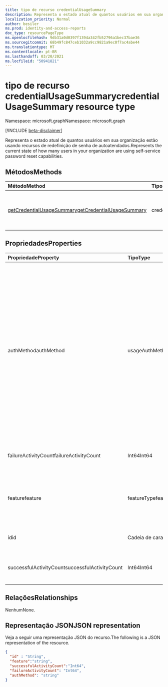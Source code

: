 ```yaml
---
title: tipo de recurso credentialUsageSummary
description: Representa o estado atual de quantos usuários em sua organização estão usando recursos de redefinição de senha de autoatendados.
localization_priority: Normal
author: besiler
ms.prod: identity-and-access-reports
doc_type: resourcePageType
ms.openlocfilehash: 9db31a0d0397f1394a342fb52796a1bec37bae36
ms.sourcegitcommit: 68b49fc847ceb1032a9cc9821a9ec0f7ac4abe44
ms.translationtype: MT
ms.contentlocale: pt-BR
ms.lasthandoff: 03/20/2021
ms.locfileid: "50941821"
---
```

# <a name="credentialusagesummary-resource-type"></a><span data-ttu-id="abf02-103">tipo de recurso credentialUsageSummary</span><span class="sxs-lookup"><span data-stu-id="abf02-103">credentialUsageSummary resource type</span></span>

<span data-ttu-id="abf02-104">Namespace: microsoft.graph</span><span class="sxs-lookup"><span data-stu-id="abf02-104">Namespace: microsoft.graph</span></span>

[!INCLUDE [beta-disclaimer](../../includes/beta-disclaimer.md)]

<span data-ttu-id="abf02-105">Representa o estado atual de quantos usuários em sua organização estão usando recursos de redefinição de senha de autoatendados.</span><span class="sxs-lookup"><span data-stu-id="abf02-105">Represents the current state of how many users in your organization are using self-service password reset capabilities.</span></span>

## <a name="methods"></a><span data-ttu-id="abf02-106">Métodos</span><span class="sxs-lookup"><span data-stu-id="abf02-106">Methods</span></span>

| <span data-ttu-id="abf02-107">Método</span><span class="sxs-lookup"><span data-stu-id="abf02-107">Method</span></span>       | <span data-ttu-id="abf02-108">Tipo de retorno</span><span class="sxs-lookup"><span data-stu-id="abf02-108">Return Type</span></span> | <span data-ttu-id="abf02-109">Descrição</span><span class="sxs-lookup"><span data-stu-id="abf02-109">Description</span></span> |
|:-------------|:------------|:------------|
| [<span data-ttu-id="abf02-110">getCredentialUsageSummary</span><span class="sxs-lookup"><span data-stu-id="abf02-110">getCredentialUsageSummary</span></span>](../api/reportroot-getcredentialusagesummary.md) | <span data-ttu-id="abf02-111">credentialUsageSummary</span><span class="sxs-lookup"><span data-stu-id="abf02-111">credentialUsageSummary</span></span> | <span data-ttu-id="abf02-112">Ler propriedades e relações de um objeto credentialUsageSummary.</span><span class="sxs-lookup"><span data-stu-id="abf02-112">Read properties and relationships of a credentialUsageSummary object.</span></span> |

## <a name="properties"></a><span data-ttu-id="abf02-113">Propriedades</span><span class="sxs-lookup"><span data-stu-id="abf02-113">Properties</span></span>

| <span data-ttu-id="abf02-114">Propriedade</span><span class="sxs-lookup"><span data-stu-id="abf02-114">Property</span></span>     | <span data-ttu-id="abf02-115">Tipo</span><span class="sxs-lookup"><span data-stu-id="abf02-115">Type</span></span>        | <span data-ttu-id="abf02-116">Descrição</span><span class="sxs-lookup"><span data-stu-id="abf02-116">Description</span></span> |
|:-------------|:------------|:------------|
| <span data-ttu-id="abf02-117">authMethod</span><span class="sxs-lookup"><span data-stu-id="abf02-117">authMethod</span></span> | <span data-ttu-id="abf02-118">usageAuthMethod</span><span class="sxs-lookup"><span data-stu-id="abf02-118">usageAuthMethod</span></span> | <span data-ttu-id="abf02-119">Representa o método de autenticação que o usuário usou.</span><span class="sxs-lookup"><span data-stu-id="abf02-119">Represents the authentication method that the user used.</span></span> <span data-ttu-id="abf02-120">Os valores possíveis são: , , , , , (usado apenas para redefinição de senha de `email` `mobileSMS` `mobileCall` `officePhone` `securityQuestion` autoatendido), , (suportado somente `appNotification` `appCode` no `alternateMobileCall` registro), , , `fido` `appPassword` `unknownFutureValue` .</span><span class="sxs-lookup"><span data-stu-id="abf02-120">Possible values are:`email`, `mobileSMS`, `mobileCall`, `officePhone`, `securityQuestion` (only used for self-service password reset), `appNotification`, `appCode`, `alternateMobileCall` (supported only in registration), `fido`, `appPassword`, `unknownFutureValue`.</span></span> |
| <span data-ttu-id="abf02-121">failureActivityCount</span><span class="sxs-lookup"><span data-stu-id="abf02-121">failureActivityCount</span></span> | <span data-ttu-id="abf02-122">Int64</span><span class="sxs-lookup"><span data-stu-id="abf02-122">Int64</span></span> | <span data-ttu-id="abf02-123">Fornece a contagem de redefinições com falha ou dados de registro.</span><span class="sxs-lookup"><span data-stu-id="abf02-123">Provides the count of failed resets or registration data.</span></span> |
| <span data-ttu-id="abf02-124">feature</span><span class="sxs-lookup"><span data-stu-id="abf02-124">feature</span></span> | <span data-ttu-id="abf02-125">featureType</span><span class="sxs-lookup"><span data-stu-id="abf02-125">featureType</span></span> | <span data-ttu-id="abf02-126">Define o recurso a ser relatório.</span><span class="sxs-lookup"><span data-stu-id="abf02-126">Defines the feature to report.</span></span> <span data-ttu-id="abf02-127">Os valores possíveis são: `registration`, `reset`, `unknownFutureValue`.</span><span class="sxs-lookup"><span data-stu-id="abf02-127">Possible values are: `registration`, `reset`, `unknownFutureValue`.</span></span> |
| <span data-ttu-id="abf02-128">id</span><span class="sxs-lookup"><span data-stu-id="abf02-128">id</span></span> | <span data-ttu-id="abf02-129">Cadeia de caracteres</span><span class="sxs-lookup"><span data-stu-id="abf02-129">String</span></span> | <span data-ttu-id="abf02-130">O identificador exclusivo da atividade.</span><span class="sxs-lookup"><span data-stu-id="abf02-130">The unique identifier for the activity.</span></span> <span data-ttu-id="abf02-131">Somente leitura.</span><span class="sxs-lookup"><span data-stu-id="abf02-131">Read-only.</span></span> |
| <span data-ttu-id="abf02-132">successfulActivityCount</span><span class="sxs-lookup"><span data-stu-id="abf02-132">successfulActivityCount</span></span> | <span data-ttu-id="abf02-133">Int64</span><span class="sxs-lookup"><span data-stu-id="abf02-133">Int64</span></span> | <span data-ttu-id="abf02-134">Fornece a contagem de registros bem-sucedidos ou redefinições.</span><span class="sxs-lookup"><span data-stu-id="abf02-134">Provides the count of successful registrations or resets.</span></span> |

## <a name="relationships"></a><span data-ttu-id="abf02-135">Relações</span><span class="sxs-lookup"><span data-stu-id="abf02-135">Relationships</span></span>

<span data-ttu-id="abf02-136">Nenhum</span><span class="sxs-lookup"><span data-stu-id="abf02-136">None.</span></span>

## <a name="json-representation"></a><span data-ttu-id="abf02-137">Representação JSON</span><span class="sxs-lookup"><span data-stu-id="abf02-137">JSON representation</span></span>

<span data-ttu-id="abf02-138">Veja a seguir uma representação JSON do recurso.</span><span class="sxs-lookup"><span data-stu-id="abf02-138">The following is a JSON representation of the resource.</span></span>

<!-- {
  "blockType": "resource",
  "optionalProperties": [

  ],
  "@odata.type": "microsoft.graph.credentialUsageSummary",
  "keyProperty": "id"
}-->

```json
{
  "id" : "String",
  "feature":"string",
  "successfulActivityCount":"Int64",
  "failureActivityCount": "Int64",
  "authMethod": "string"
}
```

<!-- uuid: 16cd6b66-4b1a-43a1-adaf-3a886856ed98
2019-02-04 14:57:30 UTC -->
<!-- {
  "type": "#page.annotation",
  "description": "credentialUsageSummary resource",
  "keywords": "",
  "section": "documentation",
  "tocPath": ""
}-->


